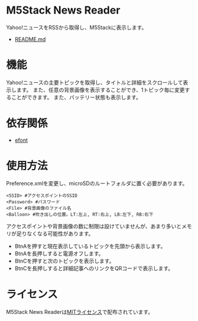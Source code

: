 # M5Stack News Reader
Yahoo!ニュースをRSSから取得し、M5Stackに表示します。
* [README.md](/README.md)

# 機能
Yahoo!ニュースの主要トピックを取得し、タイトルと詳細をスクロールして表示します。
また、任意の背景画像を表示することができ、1トピック毎に変更することができます。
また、バッテリー状態も表示します。

# 依存関係
* [efont](https://github.com/tanakamasayuki/efont.git)

# 使用方法
Preference.xmlを変更し、microSDのルートフォルダに置く必要があります。
```
<SSID> #アクセスポイントのSSID
<Password> #パスワード
<File> #背景画像のファイル名
<Balloon> #吹き出しの位置。LT:左上, RT:右上, LB:左下, RB:右下
```
アクセスポイントや背景画像の数に制限は設けていませんが、あまり多いとメモリが足りなくなる可能性があります。

* BtnAを押すと現在表示しているトピックを先頭から表示します。
* BtnAを長押しすると電源オフします。
* BtnCを押すと次のトピックを表示します。
* BtnCを長押しすると詳細記事へのリンクをQRコードで表示します。

# ライセンス
M5Stack News Readerは[MITライセンス](https://en.wikipedia.org/wiki/MIT_License)で配布されています。
